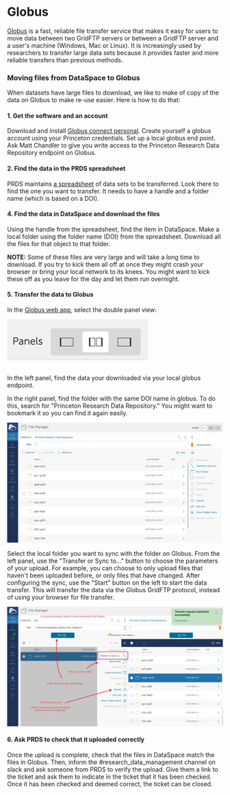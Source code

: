 # Globus

[Globus](https://www.globus.org/data-transfer) is a fast, reliable file transfer service that makes it easy for users to move data between two GridFTP servers or between a GridFTP server and a user's machine (Windows, Mac or Linux). It is increasingly used by researchers to transfer large data sets because it provides faster and more reliable transfers than previous methods.

### Moving files from DataSpace to Globus

When datasets have large files to download, we like to make of copy of the data on Globus to make re-use easier. Here is how to do that:

#### 1. Get the software and an account
Download and install [Globus connect personal](https://www.globus.org/globus-connect-personal). Create yourself a globus account using your Princeton credentials. Set up a local globus end point. Ask Matt Chandler to give you write access to the Princeton Research Data Repository endpoint on Globus.

#### 2. Find the data in the PRDS spreadsheet

PRDS maintains [a spreadsheet](https://docs.google.com/spreadsheets/d/1etA_6llJT_H8F_Pe5UmtyP7cXRlUdiBvEqtIBgrYY2A/edit#gid=0) of data sets to be transferred. Look there to find the one you want to transfer. It needs to have a handle and a folder name (which is based on a DOI).

#### 4. Find the data in DataSpace and download the files

Using the handle from the spreadsheet, find the item in DataSpace. Make a local folder using the folder name (DOI) from the spreadsheet. Download all the files for that object to that folder. 

**NOTE:** Some of these files are very large and will take a long time to download. If you try to kick them all off at once they might crash your browser or bring your local network to its knees. You might want to kick these off as you leave for the day and let them run overnight.

#### 5. Transfer the data to Globus

In the [Globus web app](https://app.globus.org/file-manager), select the double panel view:

![Globus panels](images/globus_panels.jpg "Globus panels")

In the left panel, find the data your downloaded via your local globus endpoint.

In the right panel, find the folder with the same DOI name in globus. To do this, search for "Princeton Research Data Repository." You might want to bookmark it so you can find it again easily. 

![Princeton Research Data Repository endpoint in globus](images/globus_data.jpg "Princeton Research Data Repository endpoint in globus")

Select the local folder you want to sync with the folder on Globus. From the left panel, use the "Transfer or Sync to..." button to choose the parameters of your upload. For example, you can choose to only upload files that haven't been uploaded before, or only files that have changed. After configuring the sync, use the "Start" button on the left to start the data transfer. This will transfer the data via the Globus GridFTP protocol, instead of using your browser for file transfer.

![Globus upload](images/globus_upload.jpg "Princeton Research Data Repository upload")

#### 6. Ask PRDS to check that it uploaded correctly

Once the upload is complete, check that the files in DataSpace match the files in Globus. Then, inform the #research_data_management channel on slack and ask someone from PRDS to verify the upload. Give them a link to the ticket and ask them to indicate in the ticket that it has been checked. Once it has been checked and deemed correct, the ticket can be closed. 
